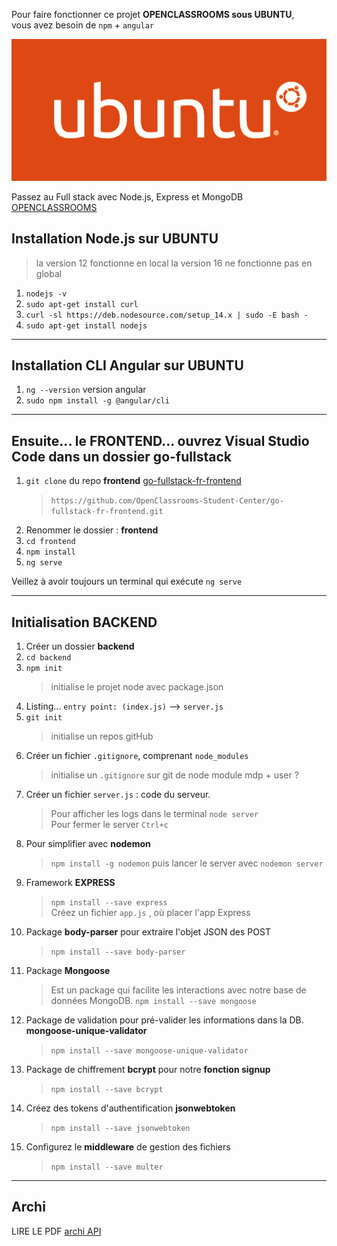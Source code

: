 Pour faire fonctionner ce projet **OPENCLASSROOMS sous UBUNTU**,  
vous avez besoin de `npm` + `angular`

![UBUNTU](./ubuntu-logo14.png)

Passez au Full stack avec Node.js, Express et MongoDB [OPENCLASSROOMS](https://openclassrooms.com/fr/courses/6390246-passez-au-full-stack-avec-node-js-express-et-mongodb)

## Installation Node.js sur **UBUNTU** 

> la version 12 fonctionne en local 
> la version 16 ne fonctionne pas en global

1. `nodejs -v`
2. `sudo apt-get install curl`
3. `curl -sl https://deb.nodesource.com/setup_14.x | sudo -E bash -`
4. `sudo apt-get install nodejs`

***

## Installation CLI Angular sur **UBUNTU**
  
1. `ng --version` version angular
2. `sudo npm install -g @angular/cli`

***

## Ensuite... le FRONTEND... ouvrez Visual Studio Code dans un dossier **go-fullstack**

1. `git clone` du repo **frontend** [go-fullstack-fr-frontend](https://github.com/OpenClassrooms-Student-Center/go-fullstack-fr-frontend)
   > `https://github.com/OpenClassrooms-Student-Center/go-fullstack-fr-frontend.git`
2. Renommer le dossier : **frontend**
3. `cd frontend`
4. `npm install`
5. `ng serve`  

Veillez à avoir toujours un terminal qui exécute `ng serve` 

***

## Initialisation BACKEND

1. Créer un dossier **backend**
2. `cd backend`
3. `npm init`  
   > initialise le projet node avec package.json
4. Listing... `entry point: (index.js)` --> `server.js`
5. `git init` 
   > initialise un repos gitHub
6. Créer un fichier `.gitignore`, comprenant `node_modules`
   > initialise un `.gitignore` sur git de node module
   > mdp + user ?
7. Créer un fichier `server.js` : code du serveur.
   > Pour afficher les logs dans le terminal `node server`   
   > Pour fermer le server `Ctrl+c`
8. Pour simplifier avec **nodemon**
   > `npm install -g nodemon` puis lancer le server avec `nodemon server`
9.  Framework **EXPRESS**
    > `npm install --save express`   
    > Créez un fichier `app.js` , où placer l'app Express
10. Package **body-parser** pour extraire l'objet JSON des POST
    > `npm install --save body-parser`
11. Package **Mongoose**
    > Est un package qui facilite les interactions avec notre base de données MongoDB.
    >`npm install --save mongoose`
12. Package de validation pour pré-valider les informations dans la DB. **mongoose-unique-validator**
    > `npm install --save mongoose-unique-validator`
13. Package de chiffrement **bcrypt** pour notre **fonction signup**
    > `npm install --save bcrypt`
14. Créez des tokens d'authentification **jsonwebtoken**
    > `npm install --save jsonwebtoken`
15. Configurez le **middleware** de gestion des fichiers
    > `npm install --save multer`

***
## Archi

LIRE LE PDF [archi API](../backend/gofullstack.pdf)